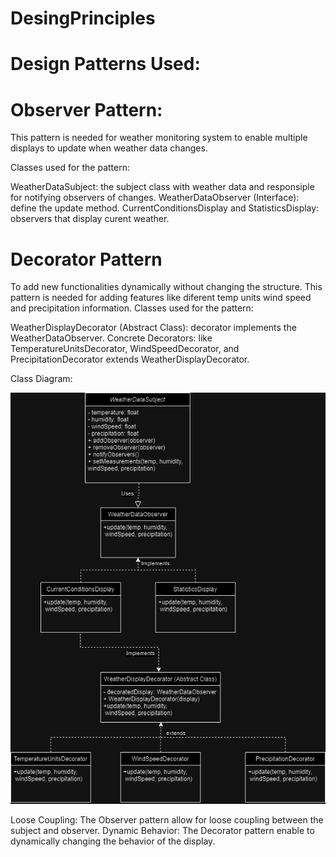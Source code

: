# DesingPrinciples
# Design Patterns Used:
# Observer Pattern:
This pattern is needed for weather monitoring system to enable multiple displays to update when weather data changes.

Classes used for the pattern:

WeatherDataSubject: the subject class with weather data and responsiple for notifying observers of changes.
WeatherDataObserver (Interface): define the update method.
CurrentConditionsDisplay and StatisticsDisplay: observers that display curent weather.


# Decorator Pattern
To add new functionalities dynamically without changing the structure. This pattern is needed for adding features like diferent temp units wind speed  and precipitation information.
Classes used for the pattern:

WeatherDisplayDecorator (Abstract Class): decorator implements the WeatherDataObserver.
Concrete Decorators: like TemperatureUnitsDecorator, WindSpeedDecorator, and PrecipitationDecorator extends WeatherDisplayDecorator.

Class Diagram:

![Alt text](<Class Diagram.png>)





Loose Coupling: The Observer pattern allow for loose coupling between the subject and observer.
Dynamic Behavior: The Decorator pattern enable to dynamically changing the behavior of the display.
